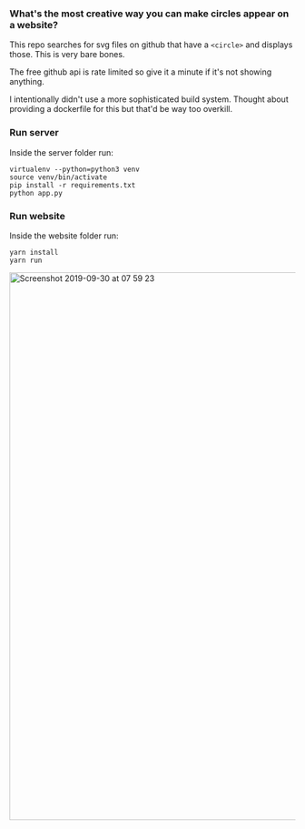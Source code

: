 ### What's the most creative way you can make circles appear on a website?


This repo searches for svg files on github that have a `<circle>` and displays those. This is very bare bones.

The free github api is rate limited so give it a minute if it's not showing anything.

I intentionally didn't use a more sophisticated build system. Thought about providing a dockerfile for this but that'd be way too overkill.


### Run server

Inside the server folder run:

```
virtualenv --python=python3 venv
source venv/bin/activate
pip install -r requirements.txt
python app.py
```

### Run website

Inside the website folder run:
```
yarn install
yarn run
```

<img width="963" alt="Screenshot 2019-09-30 at 07 59 23" src="https://user-images.githubusercontent.com/1624385/65854148-11677500-e35c-11e9-9ffc-f006df8c1bd8.png">

